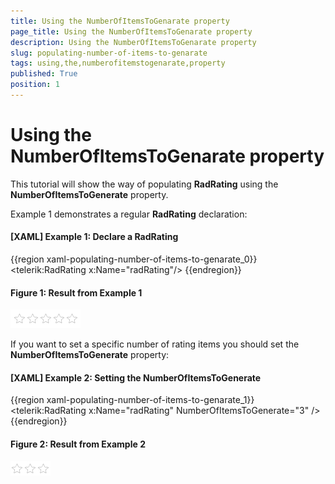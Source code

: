 ```yaml
---
title: Using the NumberOfItemsToGenarate property
page_title: Using the NumberOfItemsToGenarate property
description: Using the NumberOfItemsToGenarate property
slug: populating-number-of-items-to-genarate
tags: using,the,numberofitemstogenarate,property
published: True
position: 1
---
```


# Using the NumberOfItemsToGenarate property

This tutorial will show the way of populating __RadRating__ using the __NumberOfItemsToGenerate__ property.

Example 1 demonstrates a regular __RadRating__ declaration:

#### __[XAML] Example 1: Declare a RadRating__
{{region xaml-populating-number-of-items-to-genarate_0}}
	<telerik:RadRating x:Name="radRating"/>
{{endregion}}

#### __Figure 1: Result from Example 1__
![RadRating](images/rating_default.png)

If you want to set a specific number of rating items you should set the __NumberOfItemsToGenerate__ property:

#### __[XAML] Example 2: Setting the NumberOfItemsToGenerate__
{{region xaml-populating-number-of-items-to-genarate_1}}
    <telerik:RadRating x:Name="radRating" NumberOfItemsToGenerate="3" />
{{endregion}}

#### __Figure 2: Result from Example 2__
![RadRating](images/rating_with_3_items.png)